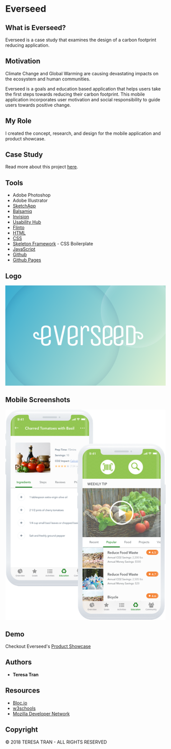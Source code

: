 # Everseed

## What is Everseed?
Everseed is a case study that examines the design of a carbon footprint reducing application.  

## Motivation
Climate Change and Global Warming are causing devastating impacts on the ecosystem and human communities. 

Everseed is a goals and education based application that helps users take the first steps towards reducing their carbon footprint. This mobile application incorporates user motivation and social responsibility to guide users towards positive change.

## My Role
I created the concept, research, and design for the mobile application and product showcase. 

## Case Study
Read more about this project [here](http://teresatran.co/cs-everseed.html).


## Tools
* Adobe Photoshop
* Adobe Illustrator
* [SketchApp](https://www.sketchapp.com/)
* [Balsamiq](https://balsamiq.com/)
* [Invision](https://www.invisionapp.com/home)
* [Usability Hub](https://usabilityhub.com/)
* [Flinto](https://www.flinto.com/)
* [HTML](https://developer.mozilla.org/en-US/docs/Web/Guide/HTML/HTML5)
* [CSS](https://developer.mozilla.org/en-US/docs/Web/CSS/CSS3)
* [Skeleton Framework](http://getskeleton.com/) - CSS Boilerplate
* [JavaScript](https://developer.mozilla.org/en-US/docs/Web/JavaScript)
* [Github](https://github.com/)
* [Github Pages](https://pages.github.com/)

## Logo
![logo](https://github.com/tranteresa/everseed/blob/master/readme_assets/logo.png)


## Mobile Screenshots
![logo](https://github.com/tranteresa/everseed/blob/master/readme_assets/feature2-mobile.png)


## Demo
Checkout Everseed's [Product Showcase](http://teresatran.co/everseed/)

## Authors

* **Teresa Tran**

## Resources
* [Bloc.io](https://www.bloc.io/?utm_campaign=search_bloc_brand&utm_adgroup=blockio---desktop-exact&utm_content=desktop&utm_term=bloc-io_exact&utm_source=adwords&utm_medium=cpc&gclid=EAIaIQobChMIorS7sISt2wIVV7jACh1BcA_KEAAYASAAEgIPFPD_BwE)
* [w3schools](https://www.w3schools.com/)
* [Mozilla Developer Network](https://developer.mozilla.org/en-US/)
 
 
## Copyright
© 2018 TERESA TRAN -  ALL RIGHTS RESERVED
